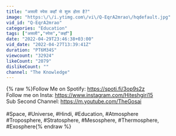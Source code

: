 ```yaml
---
title: "असली स्पेस कहाँ से शुरू होता है?"
image: "https:\/\/i.ytimg.com\/vi\/Q-EqrA2mrao\/hqdefault.jpg"
vid_id: "Q-EqrA2mrao"
categories: "Education"
tags: ["असली","स्पेस","कहाँ"]
date: "2022-04-29T23:46:38+03:00"
vid_date: "2022-04-27T13:39:41Z"
duration: "PT6M34S"
viewcount: "32924"
likeCount: "2079"
dislikeCount: ""
channel: "The Knowledge"
---
```

{% raw %}Follow Me on Spotify: <a rel="nofollow" target="blank" href="https://spoti.fi/3op9s2z">https://spoti.fi/3op9s2z</a><br />Follow me on Insta: <a rel="nofollow" target="blank" href="https://www.instagram.com/Hiteshgiri15">https://www.instagram.com/Hiteshgiri15</a><br />Sub Second Channel: <a rel="nofollow" target="blank" href="https://m.youtube.com/TheGosai">https://m.youtube.com/TheGosai</a><br /><br />#Space, #Universe, #Hindi, #Education, #Atmosphere<br />#Troposphere, #Stratosphere, #Mesosphere, #Thermosphere, #Exosphere{% endraw %}
